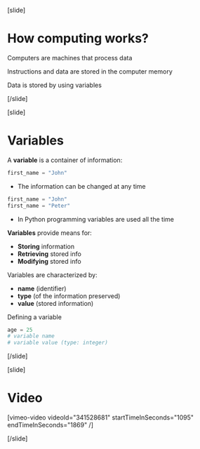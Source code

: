 [slide]
# How computing works?
Computers are machines that process data

Instructions and data are stored in the computer memory

Data is stored by using variables

[/slide]

[slide]
# Variables
A **variable** is a container of information:
```python
first_name = "John"
``` 

* The information can be changed at any time
```python
first_name = "John"
first_name = "Peter"
``` 
* In Python programming variables are used all the time

**Variables** provide means for:

* **Storing** information
* **Retrieving** stored info
* **Modifying** stored info

Variables are characterized by:

* **name** (identifier)
* **type** (of the information preserved)
* **value** (stored information)

Defining a variable
```python
age = 25
# variable name
# variable value (type: integer)
```
[/slide]

[slide]
# Video

[vimeo-video videoId="341528681" startTimeInSeconds="1095" endTimeInSeconds="1869" /]

[/slide]
